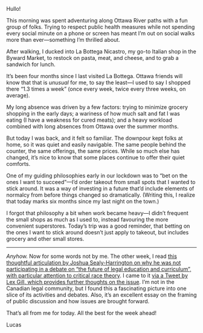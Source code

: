Hullo!

This morning was spent adventuring along Ottawa River paths with a fun group of folks. Trying to respect public health measures while not spending every social minute on a phone or screen has meant I’m out on social walks more than ever—something I’m thrilled about.

After walking, I ducked into La Bottega Nicastro, my go-to Italian shop in the Byward Market, to restock on pasta, meat, and cheese, and to grab a sandwich for lunch.

It’s been four months since I last visited La Bottega. Ottawa friends will know that that is _unusual_ for me, to say the least—I used to say I shopped there “1.3 times a week” (once every week, twice every three weeks, on average). 

My long absence was driven by a few factors: trying to minimize grocery shopping in the early days; a wariness of how much salt and fat I was eating (I have a weakness for cured meats); and a heavy workload combined with long absences from Ottawa over the summer months.

But today I was back, and it felt so familiar. The downpour kept folks at home, so it was quiet and easily navigable. The same people behind the counter, the same offerings, the same prices. While so much else has changed, it’s nice to know that some places continue to offer their quiet comforts.

One of my guiding philosophies early in our lockdown was to “bet on the ones I want to succeed”—I’d order takeout from small spots that I wanted to stick around. It was a way of investing in a future that’d include elements of normalcy from before things changed so dramatically. (Writing this, I realize that today marks six months since my last night on the town.)

I forgot that philosophy a bit when work became heavy—I didn’t frequent the small shops as much as I used to, instead favouring the more convenient superstores. Today’s trip was a good reminder, that betting on the ones I want to stick around doesn’t just apply to takeout, but includes grocery and other small stores.

---

_Anyhow._ Now for some words not by me. The other week, I read [this thoughtful articulation by Joshua Sealy-Harrington on why he was not participating in a debate on “the future of legal education and curriculum”, with particular attention to critical race theory](http://www.slaw.ca/2020/08/31/show-not-tell-why-i-am-declining-to-participate-in-a-runnymede-society-debate/). I came to it [via a Tweet by Lex Gill, which provides further thoughts on the issue](https://twitter.com/lex_is/status/1300421299068694529). I’m not in the Canadian legal community, but I found this a fascinating picture into one slice of its activities and debates. Also, it’s an excellent essay on the framing of public discussion and how issues are brought forward.

That’s all from me for today. All the best for the week ahead!

Lucas